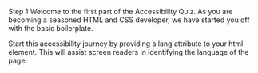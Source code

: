 Step 1
Welcome to the first part of the Accessibility Quiz. As you are becoming a seasoned HTML and CSS developer, we have started you off with the basic boilerplate.

Start this accessibility journey by providing a lang attribute to your html element. This will assist screen readers in identifying the language of the page.
